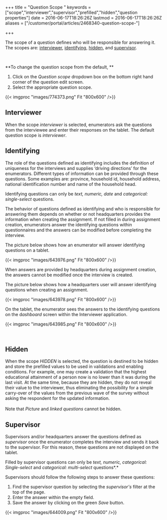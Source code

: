 ﻿+++
title = "Question Scope "
keywords = ["scope","interviewer","supervisor","prefilled","hidden","question properties"]
date = 2016-06-17T18:26:26Z
lastmod = 2016-06-17T18:26:26Z
aliases = ["/customer/portal/articles/2468340-question-scope-"]

+++

The scope of a question defines who will be responsible for answering
it. The scopes are: [interviewer](#interviewer),
[identifying](#prefilled), [hidden](#hidden), and
[supervisor](#supervisor). 

  
 

**To change the question scope from the default, **

1.  Click on the *Question scope* dropdown box on the bottom right hand
    corner of the question edit screen. 
2.  Select the appropriate question scope. 

  
{{< imgproc "images/774373.png" Fit "800x600" />}}

 <span id="interviewer"></span>Interviewer
------------------------------------------

When the scope *interviewer* is selected, enumerators ask the questions
from the interviewee and enter their responses on the tablet. The
default question scope is *interviewer*.

 <span id="prefilled"></span>Identifying
----------------------------------------

The role of the questions defined as identifying includes the definition
of uniqueness for the interviews and supplies ‘driving directions’ for
the enumerators. Different types of information can be provided through
these questions. Some examples are: province, household id, household
address, national identification number and name of the household
head.  
  
Identifying questions can only be *text, numeric, date* and
*categorical: single-select* questions.

The behavior of questions defined as identifying and who is responsible
for answering them depends on whether or not headquarters provides the
information when creating the assignment. If not filled in during
assignment creation, enumerators answer the identifying questions within
questionnaires and the answers can be modified before completing the
interview.  
  
The picture below shows how an enumerator will answer identifying
questions on a tablet.   
  
{{< imgproc "images/643976.png" Fit "800x600" />}}  
  
  
  
When answers are provided by headquarters during assignment creation,
the answers cannot be modified once the interview is created.  
  
  
The picture below shows how a headquarters user will answer identifying
questions when creating an assignment.  
  
  
{{< imgproc "images/643978.png" Fit "800x600" />}}

  
On the tablet, the enumerator sees the answers to the identifying
questions on the d*ashboard* screen within the Interviewer application. 

  
{{< imgproc "images/643985.png" Fit "800x600" />}}  
  
  
 

<span id="hidden"></span>Hidden
-------------------------------

  
When the scope *HIDDEN* is selected, the question is destined to be
hidden and store the prefilled values to be used in validations and
enabling conditions. For example, one may create a validation that the
highest educational attainment of a person now is no lower than it was
during the last visit. At the same time, because they are hidden, they
do not reveal their value to the interviewer, thus eliminating the
possibility for a simple carry-over of the values from the previous wave
of the survey without asking the respondent for the updated
information.  
   
Note that *Picture* and *linked questions* cannot be hidden.

 <span id="supervisor"></span>Supervisor
----------------------------------------

  
Supervisors and/or headquarters answer the questions defined as
*supervisor* once the enumerator completes the interview and sends it
back to the supervisor. For this reason, these questions are not
displayed on the tablet.  
  
Filled by supervisor questions can only be *text, numeric, categorical:
Single-select* and *categorical: multi-select* questions*.*  
  
Supervisors should follow the following steps to answer these questions:

1.  Find the supervisor question by selecting the *supervisor's* filter
    at the top of the page. 
2.  Enter the answer within the empty field.
3.  Save the answer by clicking on the green *Save* button.

  
{{< imgproc "images/644009.png" Fit "800x600" />}}​
